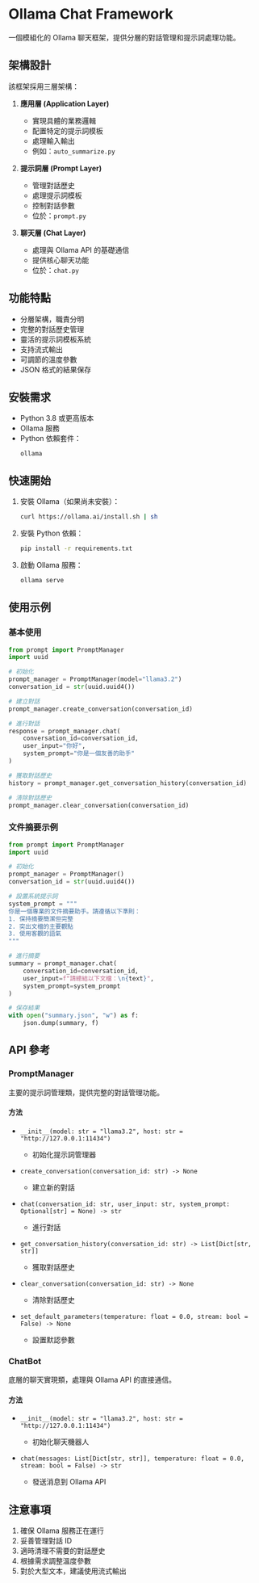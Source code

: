 # Ollama Chat Framework

一個模組化的 Ollama 聊天框架，提供分層的對話管理和提示詞處理功能。

## 架構設計

該框架採用三層架構：

1. **應用層 (Application Layer)**
   - 實現具體的業務邏輯
   - 配置特定的提示詞模板
   - 處理輸入輸出
   - 例如：`auto_summarize.py`

2. **提示詞層 (Prompt Layer)**
   - 管理對話歷史
   - 處理提示詞模板
   - 控制對話參數
   - 位於：`prompt.py`

3. **聊天層 (Chat Layer)**
   - 處理與 Ollama API 的基礎通信
   - 提供核心聊天功能
   - 位於：`chat.py`

## 功能特點

- 分層架構，職責分明
- 完整的對話歷史管理
- 靈活的提示詞模板系統
- 支持流式輸出
- 可調節的溫度參數
- JSON 格式的結果保存

## 安裝需求

- Python 3.8 或更高版本
- Ollama 服務
- Python 依賴套件：
  ```
  ollama
  ```

## 快速開始

1. 安裝 Ollama（如果尚未安裝）：
   ```bash
   curl https://ollama.ai/install.sh | sh
   ```

2. 安裝 Python 依賴：
   ```bash
   pip install -r requirements.txt
   ```

3. 啟動 Ollama 服務：
   ```bash
   ollama serve
   ```

## 使用示例

### 基本使用

```python
from prompt import PromptManager
import uuid

# 初始化
prompt_manager = PromptManager(model="llama3.2")
conversation_id = str(uuid.uuid4())

# 建立對話
prompt_manager.create_conversation(conversation_id)

# 進行對話
response = prompt_manager.chat(
    conversation_id=conversation_id,
    user_input="你好",
    system_prompt="你是一個友善的助手"
)

# 獲取對話歷史
history = prompt_manager.get_conversation_history(conversation_id)

# 清除對話歷史
prompt_manager.clear_conversation(conversation_id)
```

### 文件摘要示例

```python
from prompt import PromptManager
import uuid

# 初始化
prompt_manager = PromptManager()
conversation_id = str(uuid.uuid4())

# 設置系統提示詞
system_prompt = """
你是一個專業的文件摘要助手。請遵循以下準則：
1. 保持摘要簡潔但完整
2. 突出文檔的主要觀點
3. 使用客觀的語氣
"""

# 進行摘要
summary = prompt_manager.chat(
    conversation_id=conversation_id,
    user_input=f"請總結以下文檔：\n{text}",
    system_prompt=system_prompt
)

# 保存結果
with open("summary.json", "w") as f:
    json.dump(summary, f)
```

## API 參考

### PromptManager

主要的提示詞管理類，提供完整的對話管理功能。

#### 方法

- `__init__(model: str = "llama3.2", host: str = "http://127.0.0.1:11434")`
  - 初始化提示詞管理器

- `create_conversation(conversation_id: str) -> None`
  - 建立新的對話

- `chat(conversation_id: str, user_input: str, system_prompt: Optional[str] = None) -> str`
  - 進行對話

- `get_conversation_history(conversation_id: str) -> List[Dict[str, str]]`
  - 獲取對話歷史

- `clear_conversation(conversation_id: str) -> None`
  - 清除對話歷史

- `set_default_parameters(temperature: float = 0.0, stream: bool = False) -> None`
  - 設置默認參數

### ChatBot

底層的聊天實現類，處理與 Ollama API 的直接通信。

#### 方法

- `__init__(model: str = "llama3.2", host: str = "http://127.0.0.1:11434")`
  - 初始化聊天機器人

- `chat(messages: List[Dict[str, str]], temperature: float = 0.0, stream: bool = False) -> str`
  - 發送消息到 Ollama API

## 注意事項

1. 確保 Ollama 服務正在運行
2. 妥善管理對話 ID
3. 適時清理不需要的對話歷史
4. 根據需求調整溫度參數
5. 對於大型文本，建議使用流式輸出 